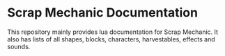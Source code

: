 # Scrap Mechanic Documentation
This repository mainly provides lua documentation for Scrap Mechanic.
It also has lists of all shapes, blocks, characters, harvestables, effects and sounds.
